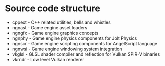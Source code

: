 # Source code structure

* cppext - C++ related utilities, bells and whistles
* ngnast - Game engine asset loaders
* ngngfx - Game engine graphics concepts
* ngnphy - Game engine physics components for Jolt Physics
* ngnscr - Game engine scripting components for AngelScript language
* ngnwsi - Game engine windowing system integration
* vkglsl - GLSL shader compiler and reflection for Vulkan SPIR-V binaries
* vkrndr - Low level Vulkan renderer

